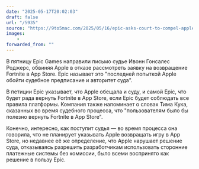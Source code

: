 ```yaml
---
date: "2025-05-17T20:02:03"
draft: false
url: "/5935"
source: "https://9to5mac.com/2025/05/16/epic-asks-court-to-compel-apple-to-reinstate-fortnite-on-the-app-store/"
images:
    -
forwarded_from: ""
---
```


В пятницу Epic Games направили письмо судье Ивонн Гонсалес Роджерс, обвиняя Apple в отказе рассмотреть заявку на возвращение Fortnite в App Store. Epic называет это "последней попыткой Apple обойти судебное предписание и авторитет суда".

В петиции Epic указывает, что Apple обещала и суду, и самой Epic, что будет рада вернуть Fortnite в App Store, если Epic будет соблюдать все правила платформы. Компания также напоминает о словах Тима Кука, сказанных во время судебного процесса, что "пользователям было бы полезно вернуть Fortnite в App Store".

Конечно, интересно, как поступит судья — во время процесса она говорила, что не планирует указывать Apple возвращать игру в App Store, но недавнее её же определение, что Apple нарушает решение суда, отказываясь разрешить разработчикам использовать сторонние платежные системы без комиссии, было всеми воспринято как решение в пользу Epic.
